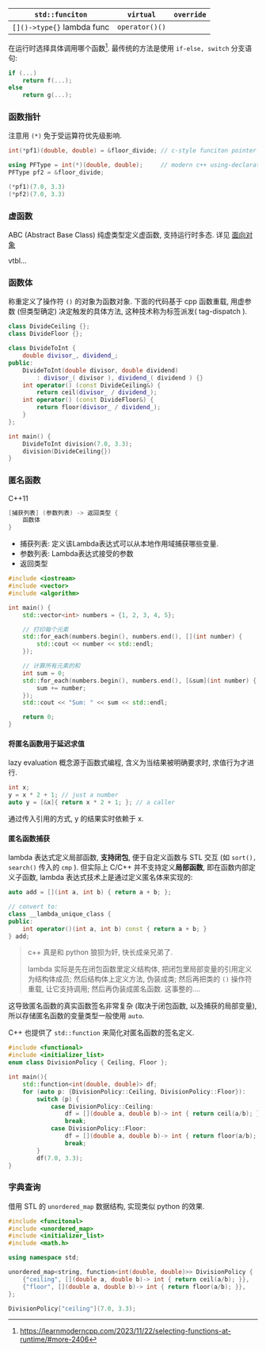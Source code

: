 
| `std::funciton`       | `virtual`      | `override` |
| --------------------- | -------------- | ---------- |
| `[]()->type{}` lambda func | `operator()()` |            |


在运行时选择具体调用哪个函数[^1]. 最传统的方法是使用 `if-else, switch` 分支语句:

```cpp
if (...)
	return f(...);
else
	return g(...);
```

[^1]: https://learnmoderncpp.com/2023/11/22/selecting-functions-at-runtime/#more-2406

### 函数指针

注意用 `(*)` 免于受运算符优先级影响.
```cpp
int(*pf1)(double, double) = &floor_divide; // c-style funciton pointer

using PFType = int(*)(double, double);     // modern c++ using-declaration
PFType pf2 = &floor_divide;

(*pf1)(7.0, 3.3)
(*pf2)(7.0, 3.3)
```

### 虚函数

ABC (Abstract Base Class) 纯虚类型定义虚函数, 支持运行时多态. 详见 [面向对象](../类型系统/Object%20Oriented/面向对象.md#多态)

vtbl...

### 函数体

称重定义了操作符 `()` 的对象为函数对象. 下面的代码基于 cpp 函数重载, 用虚参数 (但类型确定) 决定触发的具体方法, 这种技术称为标签派发( tag-dispatch ).

```cpp
class DivideCeiling {};
class DivideFloor {};

class DivideToInt {
	double divisor_, dividend_;
public:
	DivideToInt(double divisor, double dividend)
		: divisor_( divisor ), dividend_( dividend ) {}
	int operator() (const DivideCeiling&) {
		return ceil(divisor_ / dividend_);
	int operator() (const DivideFloor&) {
		return floor(divisor_ / dividend_);
	}
};

int main() {
	DivideToInt division(7.0, 3.3);
	division(DivideCeiling{})
}
```

### 匿名函数

C++11

```cpp
[捕获列表] (参数列表) -> 返回类型 {
	函数体
}
```

- 捕获列表: 定义该Lambda表达式可以从本地作用域捕获哪些变量.
- 参数列表: Lambda表达式接受的参数
- 返回类型

```cpp
#include <iostream>
#include <vector>
#include <algorithm>

int main() {
    std::vector<int> numbers = {1, 2, 3, 4, 5};

    // 打印每个元素
    std::for_each(numbers.begin(), numbers.end(), [](int number) {
        std::cout << number << std::endl;
    });

    // 计算所有元素的和
    int sum = 0;
    std::for_each(numbers.begin(), numbers.end(), [&sum](int number) {
        sum += number;
    });
    std::cout << "Sum: " << sum << std::endl;

    return 0;
}
```

#### 将匿名函数用于延迟求值

lazy evaluation 概念源于函数式编程, 含义为当结果被明确要求时, 求值行为才进行.

```cpp
int x;
y = x * 2 + 1; // just a number
auto y = [&x]{ return x * 2 + 1; }; // a caller
```

通过传入引用的方式, y 的结果实时依赖于 x.


#### 匿名函数捕获

lambda 表达式定义局部函数, **支持闭包**, 便于自定义函数与 STL 交互 (如 `sort(), search()` 传入的 `cmp` ). 但实际上 C/C++ 并不支持定义**局部函数**, 即在函数内部定义子函数, lambda 表达式技术上是通过定义匿名体来实现的:

```cpp
auto add = [](int a, int b) { return a + b; };

// convert to:
class __lambda_unique_class {
public:
    int operator()(int a, int b) const { return a + b; }
} add;
```

> c++ 真是和 python 狼狈为奸, 快长成亲兄弟了. 
> 
> lambda 实际是先在闭包函数里定义结构体, 把闭包里局部变量的引用定义为结构体成员; 然后结构体上定义方法, 伪装成类; 然后再把类的 `()` 操作符重载, 让它支持调用; 然后再伪装成匿名函数. 这事整的....

这导致匿名函数的真实函数签名非常复杂 (取决于闭包函数, 以及捕获的局部变量), 所以存储匿名函数的变量类型一般使用 `auto`.  

C++ 也提供了 `std::function` 来简化对匿名函数的签名定义.

```cpp
#include <functional>
#include <initializer_list>
enum class DivisionPolicy { Ceiling, Floor };

int main(){
	std::function<int(double, double)> df;
	for (auto p: {DivisionPolicy::Ceiling, DivisionPolicy::Floor}):
		switch (p) {
			case DivisionPolicy::Ceiling:
				df = [](double a, double b)-> int { return ceil(a/b); };
				break;
			case DivisionPolicy::Floor:
				df = [](double a, double b)-> int { return floor(a/b); };
				break;
		}
		df(7.0, 3.3);
}
```

### 字典查询

借用 STL 的 `unordered_map` 数据结构, 实现类似 python 的效果.

```cpp
#include <funcitonal>
#include <unordered_map>
#include <initializer_list>
#include <math.h>

using namespace std;

unordered_map<string, function<int(double, double)>> DivisionPolicy {
	{"ceiling", [](double a, double b)-> int { return ceil(a/b); }},
	{"floor", [](double a, double b)-> int { return floor(a/b); }},
};

DivisionPolicy["ceiling"](7.0, 3.3);
```